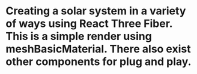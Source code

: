 # Creating a solar system in a variety of ways using React Three Fiber. This is a simple render using meshBasicMaterial. There also exist other components for plug and play.
